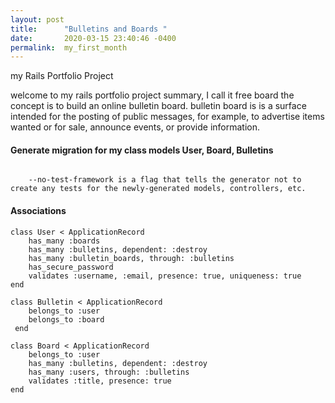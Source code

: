 ```yaml
---
layout: post
title:      "Bulletins and Boards "
date:       2020-03-15 23:40:46 -0400
permalink:  my_first_month
---
```


my Rails Portfolio Project 

  welcome to my rails portfolio project summary, 	I call it free board the concept is to build an online bulletin board. 
	bulletin board is  is a surface intended for the posting of public messages, for example, to advertise items wanted or for     sale, announce events, or provide information. 
	
#### Generate migration for my class models User, Board, Bulletins 
	


```rails generate <name of generator> <options> --no-test-framework 
	
	--no-test-framework is a flag that tells the generator not to create any tests for the newly-generated models, controllers, etc.

```

#### Associations 

```
class User < ApplicationRecord 
    has_many :boards
    has_many :bulletins, dependent: :destroy
    has_many :bulletin_boards, through: :bulletins 
    has_secure_password 
    validates :username, :email, presence: true, uniqueness: true  
end
``` 
```
class Bulletin < ApplicationRecord
    belongs_to :user 
    belongs_to :board 
 end
```
```
class Board < ApplicationRecord 
    belongs_to :user
    has_many :bulletins, dependent: :destroy
    has_many :users, through: :bulletins
    validates :title, presence: true 
end
``` 


#### 





